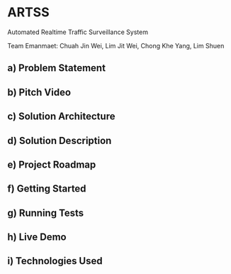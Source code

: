 # ARTSS
Automated Realtime Traffic Surveillance System

Team Emanmaet: Chuah Jin Wei, Lim Jit Wei, Chong Khe Yang, Lim Shuen

## a) Problem Statement

## b) Pitch Video

## c) Solution Architecture

## d) Solution Description

## e) Project Roadmap

## f) Getting Started

## g) Running Tests

## h) Live Demo

## i) Technologies Used
